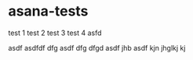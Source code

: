 asana-tests
===========

test 1
test 2
test 3
test 4
asfd

asdf
asdfdf dfg
asdf
dfg
dfgd
asdf
jhb
asdf
kjn
jhglkj
kj